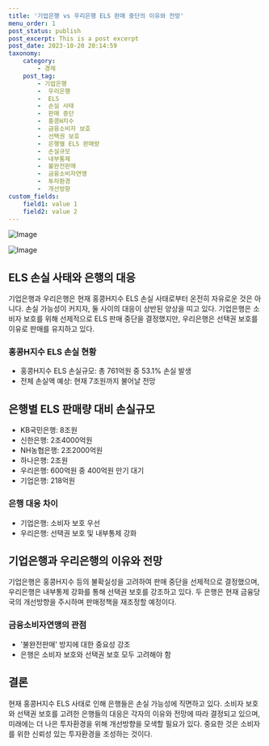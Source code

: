 ```yaml
---
title: '기업은행 vs 우리은행 ELS 판매 중단의 이유와 전망'
menu_order: 1
post_status: publish
post_excerpt: This is a post excerpt
post_date: 2023-10-20 20:14:59
taxonomy:
    category:
        - 경제
    post_tag:
        - 기업은행
        -  우리은행
        -  ELS
        -  손실 사태
        -  판매 중단
        -  홍콩H지수
        -  금융소비자 보호
        -  선택권 보호
        -  은행별 ELS 판매량
        -  손실규모
        -  내부통제
        -  불완전판매
        -  금융소비자연맹
        -  투자환경
        -  개선방향
custom_fields:
    field1: value 1
    field2: value 2
---
```


![Image](https://imgnews.pstatic.net/image/629/2024/02/07/202460221707185008_20240207080102061.jpg?type=w647)

![Image](https://imgnews.pstatic.net/image/629/2024/02/07/202469311707185629_20240207080102064.jpg?type=w647)


## ELS 손실 사태와 은행의 대응
기업은행과 우리은행은 현재 홍콩H지수 ELS 손실 사태로부터 온전히 자유로운 것은 아니다. 손실 가능성이 커지자, 둘 사이의 대응이 상반된 양상을 띠고 있다. 기업은행은 소비자 보호를 위해 선제적으로 ELS 판매 중단을 결정했지만, 우리은행은 선택권 보호를 이유로 판매를 유지하고 있다. 

### 홍콩H지수 ELS 손실 현황
- 홍콩H지수 ELS 손실규모: 총 761억원 중 53.1% 손실 발생
- 전체 손실액 예상: 현재 7조원까지 불어날 전망

## 은행별 ELS 판매량 대비 손실규모
- KB국민은행: 8조원
- 신한은행: 2조4000억원
- NH농협은행: 2조2000억원
- 하나은행: 2조원
- 우리은행: 600억원 중 400억원 만기 대기
- 기업은행: 218억원

### 은행 대응 차이
- 기업은행: 소비자 보호 우선
- 우리은행: 선택권 보호 및 내부통제 강화

## 기업은행과 우리은행의 이유와 전망
기업은행은 홍콩H지수 등의 불확실성을 고려하여 판매 중단을 선제적으로 결정했으며, 우리은행은 내부통제 강화를 통해 선택권 보호를 강조하고 있다. 두 은행은 현재 금융당국의 개선방향을 주시하며 판매정책을 재조정할 예정이다. 

### 금융소비자연맹의 관점
- '불완전판매' 방지에 대한 중요성 강조
- 은행은 소비자 보호와 선택권 보호 모두 고려해야 함

## 결론
현재 홍콩H지수 ELS 사태로 인해 은행들은 손실 가능성에 직면하고 있다. 소비자 보호와 선택권 보호를 고려한 은행들의 대응은 각자의 이유와 전망에 따라 결정되고 있으며, 미래에는 더 나은 투자환경을 위해 개선방향을 모색할 필요가 있다. 중요한 것은 소비자를 위한 신뢰성 있는 투자환경을 조성하는 것이다.
